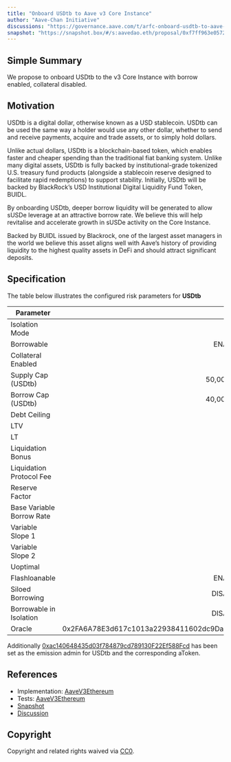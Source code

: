 ```yaml
---
title: "Onboard USDtb to Aave v3 Core Instance"
author: "Aave-Chan Initiative"
discussions: "https://governance.aave.com/t/arfc-onboard-usdtb-to-aave-v3-core-instance/21746"
snapshot: "https://snapshot.box/#/s:aavedao.eth/proposal/0xf7ff963e0572d684bfd0c6d572a070d1b6ea60f4bcebbd6f68fc2af9c1e46659"
---
```


## Simple Summary

We propose to onboard USDtb to the v3 Core Instance with borrow enabled, collateral disabled.

## Motivation

USDtb is a digital dollar, otherwise known as a USD stablecoin. USDtb can be used the same way a holder would use any other dollar, whether to send and receive payments, acquire and trade assets, or to simply hold dollars.

Unlike actual dollars, USDtb is a blockchain-based token, which enables faster and cheaper spending than the traditional fiat banking system. Unlike many digital assets, USDtb is fully backed by institutional-grade tokenized U.S. treasury fund products (alongside a stablecoin reserve designed to facilitate rapid redemptions) to support stability. Initially, USDtb will be backed by BlackRock’s USD Institutional Digital Liquidity Fund Token, BUIDL.

By onboarding USDtb, deeper borrow liquidity will be generated to allow sUSDe leverage at an attractive borrow rate. We believe this will help revitalise and accelerate growth in sUSDe activity on the Core Instance.

Backed by BUIDL issued by Blackrock, one of the largest asset managers in the world we believe this asset aligns well with Aave’s history of providing liquidity to the highest quality assets in DeFi and should attract significant deposits.

## Specification

The table below illustrates the configured risk parameters for **USDtb**

| Parameter                 |                                      Value |
| ------------------------- | -----------------------------------------: |
| Isolation Mode            |                                      false |
| Borrowable                |                                    ENABLED |
| Collateral Enabled        |                                       true |
| Supply Cap (USDtb)        |                                 50,000,000 |
| Borrow Cap (USDtb)        |                                 40,000,000 |
| Debt Ceiling              |                                      USD 0 |
| LTV                       |                                        0 % |
| LT                        |                                        0 % |
| Liquidation Bonus         |                                        0 % |
| Liquidation Protocol Fee  |                                        0 % |
| Reserve Factor            |                                       10 % |
| Base Variable Borrow Rate |                                        0 % |
| Variable Slope 1          |                                        6 % |
| Variable Slope 2          |                                       50 % |
| Uoptimal                  |                                       80 % |
| Flashloanable             |                                    ENABLED |
| Siloed Borrowing          |                                   DISABLED |
| Borrowable in Isolation   |                                   DISABLED |
| Oracle                    | 0x2FA6A78E3d617c1013a22938411602dc9Da98dBa |

Additionally [0xac140648435d03f784879cd789130F22Ef588Fcd](https://etherscan.io/address/0xac140648435d03f784879cd789130F22Ef588Fcd) has been set as the emission admin for USDtb and the corresponding aToken.

## References

- Implementation: [AaveV3Ethereum](https://github.com/bgd-labs/aave-proposals-v3/blob/main/src/20250430_AaveV3Ethereum_OnboardUSDtbToAaveV3CoreInstance/AaveV3Ethereum_OnboardUSDtbToAaveV3CoreInstance_20250430.sol)
- Tests: [AaveV3Ethereum](https://github.com/bgd-labs/aave-proposals-v3/blob/main/src/20250430_AaveV3Ethereum_OnboardUSDtbToAaveV3CoreInstance/AaveV3Ethereum_OnboardUSDtbToAaveV3CoreInstance_20250430.t.sol)
- [Snapshot](https://snapshot.box/#/s:aavedao.eth/proposal/0xf7ff963e0572d684bfd0c6d572a070d1b6ea60f4bcebbd6f68fc2af9c1e46659)
- [Discussion](https://governance.aave.com/t/arfc-onboard-usdtb-to-aave-v3-core-instance/21746)

## Copyright

Copyright and related rights waived via [CC0](https://creativecommons.org/publicdomain/zero/1.0/).
